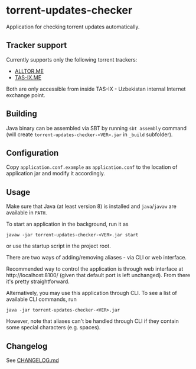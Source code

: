 torrent-updates-checker
=======================
Application for checking torrent updates automatically.


Tracker support
---------------
Currently supports only the following torrent trackers:

* [ALLTOR.ME](https://alltor.me)
* [TAS-IX.ME](http://tas-ix.me)

Both are only accessible from inside TAS-IX - Uzbekistan internal Internet exchange point.


Building
--------
Java binary can be assembled via SBT by running `sbt assembly` command (will create 
`torrent-updates-checker-<VER>.jar` in `_build` subfolder).


Configuration
-------------
Copy `application.conf.example` as `application.conf` to the location of application jar
and modify it accordingly.


Usage
-----
Make sure that Java (at least version 8) is installed and `java`/`javaw` are available in `PATH`.

To start an application in the background, run it as

    javaw -jar torrent-updates-checker-<VER>.jar start

or use the startup script in the project root.

There are two ways of adding/removing aliases - via CLI or web interface.

Recommended way to control the application is through web interface at http://localhost:8100/
(given that default port is left unchanged). From there it's pretty straightforward.

Alternatively, you may use this application through CLI.
To see a list of available CLI commands, run

    java -jar torrent-updates-checker-<VER>.jar

However, note that aliases can't be handled through CLI if they contain some special characters (e.g. spaces).


Changelog
---------

See [CHANGELOG.md](CHANGELOG.md)
